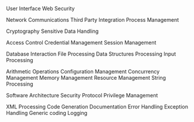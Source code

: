 User Interface
Web Security

Network Communications
Third Party Integration
Process Management

Cryptography
Sensitive Data Handling

Access Control
Credential Management
Session Management

Database Interaction
File Processing
Data Structures Processing
Input Processing

Arithmetic Operations
Configuration Management
Concurrency Management
Memory Management
Resource Management
String Processing

Software Architecture
Security Protocol
Privilege Management

XML Processing
Code Generation
Documentation
Error Handling
Exception Handling
Generic coding
Logging
